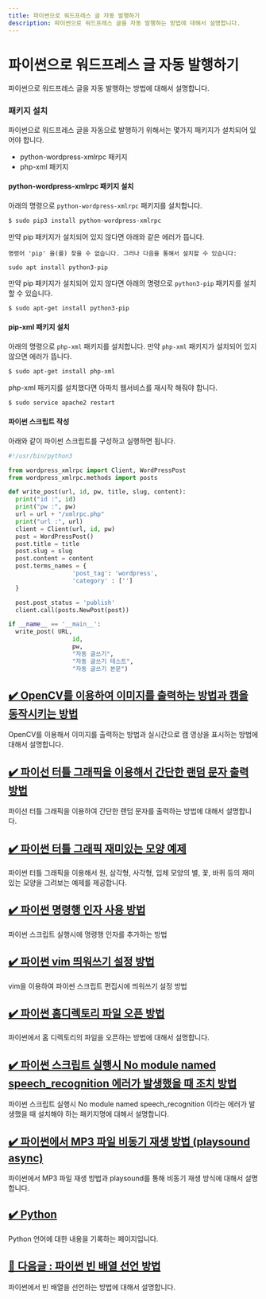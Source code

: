 ```yaml
---
title: 파이썬으로 워드프레스 글 자동 발행하기
description: 파이썬으로 워드프레스 글을 자동 발행하는 방법에 대해서 설명합니다.
---
```



파이썬으로 워드프레스 글 자동 발행하기
===


파이썬으로 워드프레스 글을 자동 발행하는 방법에 대해서 설명합니다. 


### 패키지 설치


파이썬으로 워드프레스 글을 자동으로 발행하기 위해서는 
몇가지 패키지가 설치되어 있어야 합니다. 


- python-wordpress-xmlrpc 패키지
- php-xml 패키지


#### python-wordpress-xmlrpc 패키지 설치


아래의 명령으로 <code>python-wordpress-xmlrpc</code> 패키지를 설치합니다. 


```bash
$ sudo pip3 install python-wordpress-xmlrpc
```


만약 pip 패키지가 설치되어 있지 않다면 아래와 같은 에러가 뜹니다.


```
명령어 'pip' 을(를) 찾을 수 없습니다. 그러나 다음을 통해서 설치할 수 있습니다:

sudo apt install python3-pip
```


만약 pip 패키지가 설치되어 있지 않다면 
아래의 명령으로 <code>python3-pip</code> 패키지를 설치할 수 있습니다. 


```bash
$ sudo apt-get install python3-pip
```


#### pip-xml 패키지 설치


아래의 명령으로 <code>php-xml</code> 패키지를 설치합니다. 
만약 <code>php-xml</code> 패키지가 설치되어 있지 않으면 에러가 뜹니다. 


```bash
$ sudo apt-get install php-xml
```


php-xml 패키지를 설치했다면 아파치 웹서비스를 재시작 해줘야 합니다. 


```bash
$ sudo service apache2 restart
```


#### 파이썬 스크립트 작성


아래와 같이 파이썬 스크립트를 구성하고 실행하면 됩니다. 


```python
#!/usr/bin/python3

from wordpress_xmlrpc import Client, WordPressPost
from wordpress_xmlrpc.methods import posts

def write_post(url, id, pw, title, slug, content):
  print("id :", id)
  print("pw :", pw)
  url = url + "/xmlrpc.php"
  print("url :", url)
  client = Client(url, id, pw)
  post = WordPressPost()
  post.title = title
  post.slug = slug
  post.content = content
  post.terms_names = {
                  'post_tag': 'wordpress',
                  'category' : ['']
  }

  post.post_status = 'publish'
  client.call(posts.NewPost(post))

if __name__ == '__main__':
  write_post( URL,
                  id,
                  pw,
                  "자동 글쓰기",
                  "자동 글쓰기 테스트",
                  "자동 글쓰기 본문")
```




[✔️  OpenCV를 이용하여 이미지를 출력하는 방법과 캠을 동작시키는 방법](001.html 'OpenCV를 이용해서 이미지를 출력하는 방법과 실시간으로 캠 영상을 표시하는 방법에 대해')
---


OpenCV를 이용해서 이미지를 출력하는 방법과 실시간으로 캠 영상을 표시하는 방법에 대해서 설명합니다.  


[✔️  파이선 터틀 그래픽을 이용해서 간단한 랜덤 문자 출력 방법](002.html '파이선 터틀 그래픽을 이용하여 간단한 랜덤 문자를 출력하는 방법에 ')
---


파이선 터틀 그래픽을 이용하여 간단한 랜덤 문자를 출력하는 방법에 대해서 설명합니다.


[✔️  파이썬 터틀 그래픽 재미있는 모양 예제](003-python-turtle-graphic-example.html '파이썬 터틀 그래픽을 이용해서 원, 삼각형, 사각형, 입체 모양의 별, 꽃, 바퀴 등의 재미있는 모양을 그려보는 ')
---


파이썬 터틀 그래픽을 이용해서 원, 삼각형, 사각형, 입체 모양의 별, 꽃, 바퀴 등의 재미있는 모양을 그려보는 예제를 제공합니다.


[✔️  파이썬 명령행 인자 사용 방법](003-python-명령행인자.html '파이썬 스크립트 실행시에 명령행 인')
---


파이썬 스크립트 실행시에 명령행 인자를 추가하는 방법


[✔️  파이썬 vim 띄워쓰기 설정 방법](004-python-vim-setting.html 'vim을 이용하여 파이썬 스크립트 편집시에 ')
---


vim을 이용하여 파이썬 스크립트 편집시에 띄워쓰기 설정 방법


[✔️  파이썬 홈디렉토리 파일 오픈 방법](005-python-cannot-read-home-directory.html '파이썬에서 홈 디렉토리의 파일을 오픈하는 방법에 ')
---


파이썬에서 홈 디렉토리의 파일을 오픈하는 방법에 대해서 설명합니다.


[✔️  파이썬 스크립트 실행시 No module named speech_recognition 에러가 발생했을 때 조치 방법](006-python-no-module-speech-recognition.html '파이썬 스크립트 실행시 No module named speech_recognition 이라는 에러가 발생했을 때 설치해야 하는 패키지명에 대')
---


파이썬 스크립트 실행시 No module named speech_recognition 이라는 에러가 발생했을 때 설치해야 하는 패키지명에 대해서 설명합니다. 


[✔️  파이썬에서 MP3 파일 비동기 재생 방법 (playsound async)](007-python-playsound.html '파이썬에서 MP3 파일 재생 방법과 playsound를 통해 비동기 재생 방식에 ')
---


파이썬에서 MP3 파일 재생 방법과 playsound를 통해 비동기 재생 방식에 대해서 설명합니다.


[✔️  Python](index.html 'Python 언어에 대한 내용을 기록')
---


Python 언어에 대한 내용을 기록하는 페이지입니다.


[🔽 다음글 : 파이썬 빈 배열 선언 방법](009-python-how-to-declare-empty-array.html '파이썬에서 빈 배열을 선언하는 방법에 ')
---


파이썬에서 빈 배열을 선언하는 방법에 대해서 설명합니다.
